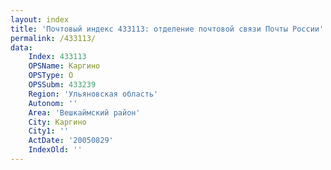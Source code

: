 ```yaml
---
layout: index
title: 'Почтовый индекс 433113: отделение почтовой связи Почты России'
permalink: /433113/
data:
    Index: 433113
    OPSName: Каргино
    OPSType: О
    OPSSubm: 433239
    Region: 'Ульяновская область'
    Autonom: ''
    Area: 'Вешкаймский район'
    City: Каргино
    City1: ''
    ActDate: '20050829'
    IndexOld: ''
---
```

